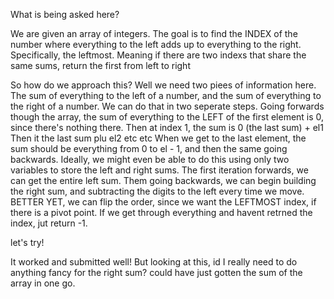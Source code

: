 What is being asked here?

We are given an array of integers.
The goal is to find the INDEX of the number where everything to the left adds up to everything to the right.
Specifically, the leftmost. Meaning if there are two indexs that share the same sums, return the first from left to right

So how do we approach this?
Well we need two piees of information here.
The sum of everything to the left of a number, and the sum of everything to the right of a number.
We can do that in two seperate steps.
Going forwards though the array, the sum of everything to the LEFT of the first element is 0, since there's nothing there.
Then at index 1, the sum is 0 (the last sum) + el1
Then it the last sum plu el2
etc etc
When we get to the last element, the sum should be everything from 0 to el - 1, and then the same going backwards.
Ideally, we might even be able to do this using only two variables to store the left and right sums.
The first iteration forwards, we can get the entire left sum.
Them going backwards, we can begin building the right sum, and subtracting the digits to the left every time we move.
BETTER YET, we can flip the order, since we want the LEFTMOST index, if there is a pivot point. If we get through everything and havent retrned the index, jut return -1.

let's try!

It worked and submitted well! But looking at this, id I really need to do anything fancy for the right sum?  could have just gotten the sum of the array in one go.